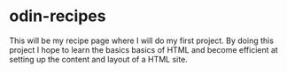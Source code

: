 # odin-recipes

This will be my recipe page where I will do my first project. 
By doing this project I hope to learn the basics basics of HTML and become 
efficient at setting up the content and layout of a HTML site.